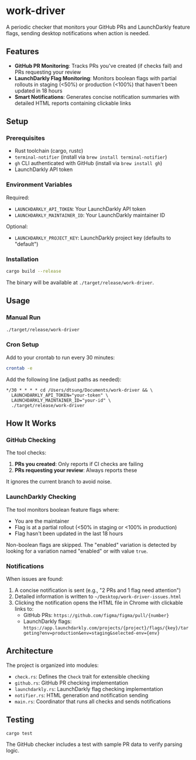 # work-driver

A periodic checker that monitors your GitHub PRs and LaunchDarkly feature flags, sending desktop notifications when action is needed.

## Features

- **GitHub PR Monitoring**: Tracks PRs you've created (if checks fail) and PRs requesting your review
- **LaunchDarkly Flag Monitoring**: Monitors boolean flags with partial rollouts in staging (<50%) or production (<100%) that haven't been updated in 18 hours
- **Smart Notifications**: Generates concise notification summaries with detailed HTML reports containing clickable links

## Setup

### Prerequisites

- Rust toolchain (cargo, rustc)
- `terminal-notifier` (install via `brew install terminal-notifier`)
- `gh` CLI authenticated with GitHub (install via `brew install gh`)
- LaunchDarkly API token

### Environment Variables

Required:
- `LAUNCHDARKLY_API_TOKEN`: Your LaunchDarkly API token
- `LAUNCHDARKLY_MAINTAINER_ID`: Your LaunchDarkly maintainer ID

Optional:
- `LAUNCHDARKLY_PROJECT_KEY`: LaunchDarkly project key (defaults to "default")

### Installation

```bash
cargo build --release
```

The binary will be available at `./target/release/work-driver`.

## Usage

### Manual Run

```bash
./target/release/work-driver
```

### Cron Setup

Add to your crontab to run every 30 minutes:

```bash
crontab -e
```

Add the following line (adjust paths as needed):

```
*/30 * * * * cd /Users/dtsung/Documents/work-driver && \
  LAUNCHDARKLY_API_TOKEN="your-token" \
  LAUNCHDARKLY_MAINTAINER_ID="your-id" \
  ./target/release/work-driver
```

## How It Works

### GitHub Checking

The tool checks:
1. **PRs you created**: Only reports if CI checks are failing
2. **PRs requesting your review**: Always reports these

It ignores the current branch to avoid noise.

### LaunchDarkly Checking

The tool monitors boolean feature flags where:
- You are the maintainer
- Flag is at a partial rollout (<50% in staging or <100% in production)
- Flag hasn't been updated in the last 18 hours

Non-boolean flags are skipped. The "enabled" variation is detected by looking for a variation named "enabled" or with value `true`.

### Notifications

When issues are found:
1. A concise notification is sent (e.g., "2 PRs and 1 flag need attention")
2. Detailed information is written to `~/Desktop/work-driver-issues.html`
3. Clicking the notification opens the HTML file in Chrome with clickable links to:
   - GitHub PRs: `https://github.com/figma/figma/pull/{number}`
   - LaunchDarkly flags: `https://app.launchdarkly.com/projects/{project}/flags/{key}/targeting?env=production&env=staging&selected-env={env}`

## Architecture

The project is organized into modules:

- `check.rs`: Defines the `Check` trait for extensible checking
- `github.rs`: GitHub PR checking implementation
- `launchdarkly.rs`: LaunchDarkly flag checking implementation
- `notifier.rs`: HTML generation and notification sending
- `main.rs`: Coordinator that runs all checks and sends notifications

## Testing

```bash
cargo test
```

The GitHub checker includes a test with sample PR data to verify parsing logic.